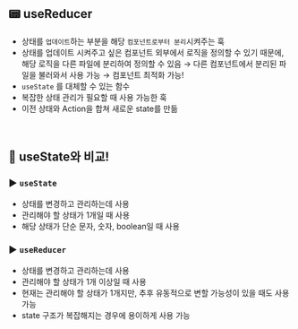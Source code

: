 ## 📟 useReducer

- 상태를 `업데이트`하는 부분을 해당 `컴포넌트로부터 분리`시켜주는 훅
- 상태를 업데이트 시켜주고 싶은 컴포넌트 외부에서 로직을 정의할 수 있기 때문에, 해당 로직을 다른 파일에 분리하여 정의할 수 있음 → 다른 컴포넌트에서 분리된 파일을 불러와서 사용 가능 → 컴포넌트 최적화 가능!
- `useState` 를 대체할 수 있는 함수
- 복잡한 상태 관리가 필요할 때 사용 가능한 훅
- 이전 상태와 Action을 합쳐 새로운 state를 만듦

<br />

## 🫵 useState와 비교!

### ▶️ `useState`

- 상태를 변경하고 관리하는데 사용
- 관리해야 할 상태가 1개일 때 사용
- 해당 상태가 단순 문자, 숫자, boolean일 때 사용

### ▶️ `useReducer`

- 상태를 변경하고 관리하는데 사용
- 관리해야 할 상태가 1개 이상일 때 사용
- 현재는 관리해야 할 상태가 1개지만, 추후 유동적으로 변할 가능성이 있을 때도 사용 가능
- state 구조가 복잡해지는 경우에 용이하게 사용 가능
